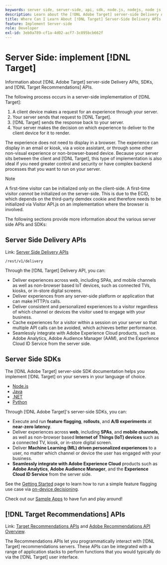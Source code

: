 ```yaml
---
keywords: server side, server-side, api, sdk, node.js, nodejs, node js, recommendations api, api, apis, server side1
description: Learn about the [!DNL Adobe Target] server-side Delivery APIs, SDKs, and [!DNL Target Recommendations] APIs.
title: Where Can I Learn About [!DNL Target] Server-Side Delivery APIs and SDKs?
feature: Implement Server-side
role: Developer
exl-id: 3eb0a789-cf1a-4d02-acf7-3c895bcb662f
---
```

# Server Side: implement [!DNL Target]

Information about [!DNL Adobe Target] server-side Delivery APIs, SDKs, and [!DNL Target Recommendations] APIs.

The following process occurs in a server-side implementation of [!DNL Target]:

1. A client device makes a request for an experience through your server.
1. Your server sends that request to [!DNL Target].
1. [!DNL Target] sends the response back to your server.
1. Your server makes the decision on which experience to deliver to the client device for it to render.

The experience does not need to display in a browser. The experience can display in an email or kiosk, via a voice assistant, or through some other non-visual experience or non-browser-based device. Because your server sits between the client and [!DNL Target], this type of implementation is also ideal if you need greater control and security or have complex backend processes that you want to run on your server.

>[!NOTE]
>
>A first-time visitor can be initialized only on the client-side. A first-time visitor *cannot* be initialized on the server-side. This is due to the ECID, which depends on the third-party demdex cookie and therefore needs to be initialized via Visitor API.js on an implementation where the browser is involved.

The following sections provide more information about the various server side APIs and SDKs:

## Server Side Delivery APIs

Link: [Server Side Delivery APIs](/help/dev/implement/delivery-api/overview.md)

`/rest/v1/delivery`

Through the [!DNL Target] Delivery API, you can:

* Deliver experiences across web, including SPAs, and mobile channels as well as non-browser based IoT devices, such as connected TVs, kiosks, or in-store digital screens.
* Deliver experiences from any server-side platform or application that can make HTTP/s calls.
* Deliver consistent and personalized experiences to a visitor regardless of which channel or devices the visitor used to engage with your business.
* Cache experiences for a visitor within a session on your server so that multiple API calls can be avoided, which achieves better performance.
* Seamlessly integrate with Adobe Experience Cloud products, such as Adobe Analytics, Adobe Audience Manager (AAM), and the Experience Cloud ID Service from the server side.

## Server Side SDKs

The [!DNL Adobe Target] server-side SDK documentation helps you implement [!DNL Target] on your servers in your language of choice.

* [Node.js](node-js/overview.md)
* [Java](java/overview.md)
* [.NET](net/overview.md)
* [Python](python/overview.md)

Through [!DNL Adobe Target]'s server-side SDKs, you can:

* Execute and run **feature flagging**, **rollouts**, and **A/B experiments** at **near-zero latency**.
* Deliver experiences across **web**, including **SPAs**, and **mobile channels**, as well as non-browser based **Internet of Things (IoT) devices** such as a connected TV, kiosk, or in-store digital screen.
* Deliver **Machine Learning (ML) driven personalized experiences** to a user, no matter which channel or device the user has engaged with your business.
* **Seamlessly integrate with Adobe Experience Cloud** products such as **Adobe Analytics**, **Adobe Audience Manager**, and the **Experience Cloud ID Service** from the server side.

See the [Getting Started](sdk-guides/getting-started/getting-started.md) page to learn how to run a simple feature flagging use case via [on-device decisioning](sdk-guides/on-device-decisioning/overview.md).

Check out our [Sample Apps](sdk-guides/sample-apps/sample-apps.md) to have fun and play around!

## [!DNL Target Recommendations] APIs

Link: [Target Recommendations APIs](https://developers.adobetarget.com/api/recommendations) and [Adobe Recommendations API Overview](../../before-administer/recs-api/overview.md).

The Recommendations APIs let you programmatically interact with [!DNL Target] recommendations servers. These APIs can be integrated with a range of application stacks to perform functions that you would typically do via the [!DNL Target] user interface.
